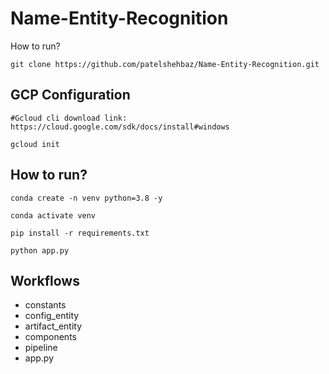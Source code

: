 # Name-Entity-Recognition

How to run?

```
git clone https://github.com/patelshehbaz/Name-Entity-Recognition.git
```

## GCP Configuration

```
#Gcloud cli download link: https://cloud.google.com/sdk/docs/install#windows

gcloud init
```

## How to run?

```
conda create -n venv python=3.8 -y
```

```
conda activate venv
```

```
pip install -r requirements.txt
```

```
python app.py
```

## Workflows

- constants
- config_entity
- artifact_entity
- components
- pipeline
- app.py
